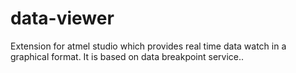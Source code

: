 data-viewer
===========

Extension for atmel studio which provides real time data watch in a graphical format. It is based on data breakpoint service..
